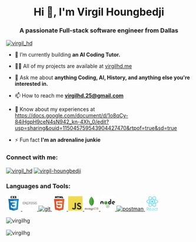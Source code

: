 <h1 align="center">Hi 👋, I'm Virgil Houngbedji</h1>
<h3 align="center">A passionate Full-stack software engineer from Dallas</h3>

<p align="left"> <a href="https://twitter.com/virgil_hd" target="blank"><img src="https://img.shields.io/twitter/follow/virgil_hd?logo=twitter&style=for-the-badge" alt="virgil_hd" /></a> </p>

- 🌱 I’m currently building **an AI Coding Tutor.**

- 👨‍💻 All of my projects are available at [virgilhd.me](virgilhd.me)

- 💬 Ask me about **anything Coding, AI, History, and anything else you're interested in.**

- 📫 How to reach me **virgilhd.25@gmail.com**

- 📄 Know about my experiences at https://docs.google.com/document/d/1o8qCy-84iHgpH9ceN4sN942_kn-4Xh_0/edit?usp=sharing&ouid=115045759543904427470&rtpof=true&sd=true 

- ⚡ Fun fact **I'm an adrenaline junkie**

<h3 align="left">Connect with me:</h3>
<p align="left">
<a href="https://twitter.com/virgil_hd" target="blank"><img align="center" src="https://raw.githubusercontent.com/rahuldkjain/github-profile-readme-generator/master/src/images/icons/Social/twitter.svg" alt="virgil_hd" height="30" width="40" /></a>
<a href="https://linkedin.com/in/virgil-houngbedji" target="blank"><img align="center" src="https://raw.githubusercontent.com/rahuldkjain/github-profile-readme-generator/master/src/images/icons/Social/linked-in-alt.svg" alt="virgil-houngbedji" height="30" width="40" /></a>
</p>

<h3 align="left">Languages and Tools:</h3>
<p align="left"> <a href="https://www.w3schools.com/css/" target="_blank" rel="noreferrer"> <img src="https://raw.githubusercontent.com/devicons/devicon/master/icons/css3/css3-original-wordmark.svg" alt="css3" width="40" height="40"/> </a> <a href="https://expressjs.com" target="_blank" rel="noreferrer"> <img src="https://raw.githubusercontent.com/devicons/devicon/master/icons/express/express-original-wordmark.svg" alt="express" width="40" height="40"/> </a> <a href="https://git-scm.com/" target="_blank" rel="noreferrer"> <img src="https://www.vectorlogo.zone/logos/git-scm/git-scm-icon.svg" alt="git" width="40" height="40"/> </a> <a href="https://www.w3.org/html/" target="_blank" rel="noreferrer"> <img src="https://raw.githubusercontent.com/devicons/devicon/master/icons/html5/html5-original-wordmark.svg" alt="html5" width="40" height="40"/> </a> <a href="https://developer.mozilla.org/en-US/docs/Web/JavaScript" target="_blank" rel="noreferrer"> <img src="https://raw.githubusercontent.com/devicons/devicon/master/icons/javascript/javascript-original.svg" alt="javascript" width="40" height="40"/> </a> <a href="https://www.mongodb.com/" target="_blank" rel="noreferrer"> <img src="https://raw.githubusercontent.com/devicons/devicon/master/icons/mongodb/mongodb-original-wordmark.svg" alt="mongodb" width="40" height="40"/> </a> <a href="https://nodejs.org" target="_blank" rel="noreferrer"> <img src="https://raw.githubusercontent.com/devicons/devicon/master/icons/nodejs/nodejs-original-wordmark.svg" alt="nodejs" width="40" height="40"/> </a> <a href="https://postman.com" target="_blank" rel="noreferrer"> <img src="https://www.vectorlogo.zone/logos/getpostman/getpostman-icon.svg" alt="postman" width="40" height="40"/> </a> <a href="https://reactjs.org/" target="_blank" rel="noreferrer"> <img src="https://raw.githubusercontent.com/devicons/devicon/master/icons/react/react-original-wordmark.svg" alt="react" width="40" height="40"/> </a> </p>

<p><img align="center" src="https://github-readme-stats.vercel.app/api/top-langs?username=virgilhg&show_icons=true&locale=en&layout=compact" alt="virgilhg" /></p>

<p><img align="center" src="https://github-readme-streak-stats.herokuapp.com/?user=virgilhg&" alt="virgilhg" /></p>
